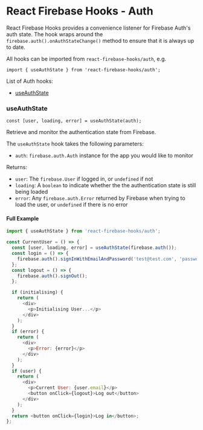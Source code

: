 # React Firebase Hooks - Auth

React Firebase Hooks provides a convenience listener for Firebase Auth's auth state. The hook wraps around the `firebase.auth().onAuthStateChange()` method to ensure that it is always up to date.

All hooks can be imported from `react-firebase-hooks/auth`, e.g.

```
import { useAuthState } from 'react-firebase-hooks/auth';
```

List of Auth hooks:

- [useAuthState](#useauthstate)

### useAuthState

```
const [user, loading, error] = useAuthState(auth);
```

Retrieve and monitor the authentication state from Firebase.

The `useAuthState` hook takes the following parameters:

- `auth`: `firebase.auth.Auth` instance for the app you would like to monitor

Returns:

- `user`: The `firebase.User` if logged in, or `undefined` if not
- `loading`: A `boolean` to indicate whether the the authentication state is still being loaded
- `error`: Any `firebase.auth.Error` returned by Firebase when trying to load the user, or `undefined` if there is no error

#### Full Example

```js
import { useAuthState } from 'react-firebase-hooks/auth';

const CurrentUser = () => {
  const [user, loading, error] = useAuthState(firebase.auth());
  const login = () => {
    firebase.auth().signInWithEmailAndPassword('test@test.com', 'password');
  };
  const logout = () => {
    firebase.auth().signOut();
  };

  if (initialising) {
    return (
      <div>
        <p>Initialising User...</p>
      </div>
    );
  }
  if (error) {
    return (
      <div>
        <p>Error: {error}</p>
      </div>
    );
  }
  if (user) {
    return (
      <div>
        <p>Current User: {user.email}</p>
        <button onClick={logout}>Log out</button>
      </div>
    );
  }
  return <button onClick={login}>Log in</button>;
};
```
